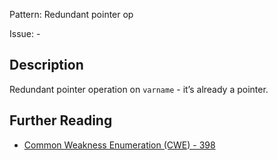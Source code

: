 Pattern: Redundant pointer op

Issue: -

## Description

Redundant pointer operation on `varname` - it’s already a pointer.

## Further Reading

* [Common Weakness Enumeration (CWE) - 398](https://cwe.mitre.org/data/definitions/398.html)